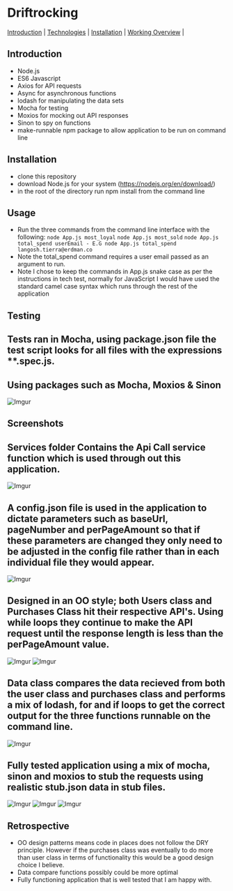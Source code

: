 # Driftrocking
[Introduction](#introduction) | [Technologies](#technologies) | [Installation](#installation) | [Working Overview](#screenshots) |

## Introduction
- Node.js
- ES6 Javascript
- Axios for API requests
- Async for asynchronous functions
- lodash for manipulating the data sets
- Mocha for testing
- Moxios for mocking out API responses
- Sinon to spy on functions
- make-runnable npm package to allow application to be run on command line

## Installation

- clone this repository
- download Node.js for your system (https://nodejs.org/en/download/)
- in the root of the directory run npm install from the command line

## Usage

- Run the three commands from the command line interface with the following:
```node App.js most_loyal```
```node App.js most_sold```
```node App.js total_spend userEmail - E.G node App.js total_spend langosh.tierra@erdman.co```
- Note the total_spend command requires a user email passed as an argument to run.
- Note I chose to keep the commands in App.js snake case as per the instructions in tech test, normally for JavaScript I would have used the standard camel case syntax which runs through the rest of the application

## Testing
## Tests ran in Mocha, using package.json file the test script looks for all files with the expressions **.spec.js.
## Using packages such as Mocha, Moxios & Sinon
![Imgur](https://imgur.com/ip2Z5El.png)

## Screenshots
## Services folder Contains the Api Call service function which is used through out this application.

![Imgur](https://imgur.com/HhK5VaH.png)

## A config.json file is used in the application to dictate parameters such as baseUrl, pageNumber and perPageAmount so that if these parameters are changed they only need to be adjusted in the config file rather than in each individual file they would appear.
![Imgur](https://imgur.com/oSJYlsY.png)

## Designed in an OO style; both Users class and Purchases Class hit their respective API's.  Using while loops they continue to make the API request until the response length is less than the perPageAmount value.
![Imgur](https://imgur.com/aGGHJz8.png)
![Imgur](https://imgur.com/uie5sIB.png)

## Data class compares the data recieved from both the user class and purchases class and performs a mix of lodash, for and if loops to get the correct output for the three functions runnable on the command line.
![Imgur](https://imgur.com/aCzhO0W.png)

## Fully tested application using a mix of mocha, sinon and moxios to stub the requests using realistic stub.json data in stub files.

![Imgur](https://imgur.com/MkU2iaE.png)
![Imgur](https://imgur.com/IRqjNcL.png)
![Imgur](https://imgur.com/P1PySsP.png)

## Retrospective

- OO design patterns means code in places does not follow the DRY principle.  However if the purchases class was eventually to do more than user class in terms of functionality this would be a good design choice I believe.
- Data compare functions possibly could be more optimal
- Fully functioning application that is well tested that I am happy with.
